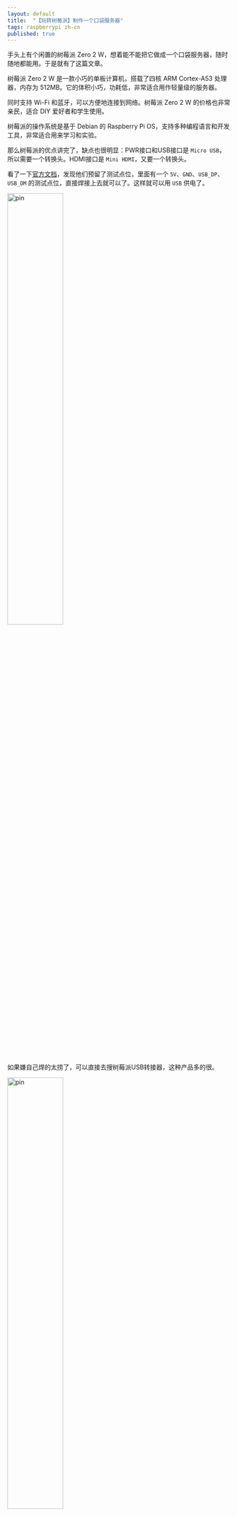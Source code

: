 ```yaml
---
layout: default
title:  "【玩转树莓派】制作一个口袋服务器"
tags: raspberrypi zh-cn
published: true
---
```


手头上有个闲置的树莓派 Zero 2 W，想着能不能把它做成一个口袋服务器，随时随地都能用。于是就有了这篇文章。

树莓派 Zero 2 W 是一款小巧的单板计算机，搭载了四核 ARM Cortex-A53 处理器，内存为 512MB。它的体积小巧，功耗低，非常适合用作轻量级的服务器。

同时支持 Wi-Fi 和蓝牙，可以方便地连接到网络。树莓派 Zero 2 W 的价格也非常亲民，适合 DIY 爱好者和学生使用。

树莓派的操作系统是基于 Debian 的 Raspberry Pi OS，支持多种编程语言和开发工具，非常适合用来学习和实验。

那么树莓派的优点讲完了，缺点也很明显：PWR接口和USB接口是 `Micro USB`，所以需要一个转换头。HDMI接口是 `Mini HDMI`，又要一个转换头。

看了一下[官方文档](https://www.raspberrypi.com/documentation/computers/raspberry-pi.html#test-pad-locations)，发现他们预留了测试点位，里面有一个 `5V`、`GND`、`USB_DP`、`USB_DM` 的测试点位，直接焊接上去就可以了。这样就可以用 `USB` 供电了。

<img src="http://icing.fun/img/post/2025/05/17/zero2-pad-diagram.png" alt="pin" width="50%">

如果嫌自己焊的太捞了，可以直接去搜树莓派USB转接器，这种产品多的很。

<img src="http://icing.fun/img/post/2025/05/17/pi-zero-usb-adapter-3.jpg" alt="pin" width="50%">

买到手装好之后就该开始配置了。

## 烧录镜像

最新的树莓派64位 Lite 镜像（笔者截稿时是2025年5月13日发行的），使用会有些问题，所以我翻了一下仓库，建议下载这个镜像[raspios_lite_arm64-2022-01-28](https://downloads.raspberrypi.com/raspios_lite_arm64/images/raspios_lite_arm64-2022-01-28/2022-01-28-raspios-bullseye-arm64-lite.zip)。

解压后直接烧录到TF卡上，然后需要修改 `/boot/config.txt` 文件，添加以下内容：

```bash
enable_uart=1
```

因为我们手边没有HDMI线，没办法接屏幕，所以需要通过配置串口来访问树莓派，这种叫法叫做 `headless` 模式。（很奇怪，中文翻译成 **无头** 模式，实际上就是不需要任何外设来启动树莓派<s>开什么玩笑不是还是需要串口工具么</s>）

接下来我们需要从<s>烤箱</s>里面拿出来一个串口工具，连接到树莓派的 `UART` 接口上。树莓派 Zero 2 W 的 `UART` 接口在下面的图中可以看到（Pin1的焊盘是方形的）：

<img src="http://icing.fun/img/post/2025/05/17/GPIO-Pinout-Diagram-2.png" alt="pin" width="50%">

## UART 连接

连接好之后，打开 PuTTY，设置波特率为 `115200`，数据位 `8`，停止位 `1`，无奇偶校验。然后插入TF卡，接上电源，就可以看到树莓派的启动信息了。

以下信息可以参阅[Turning your Raspberry Pi Zero into a USB Gadget - Adafruit](https://learn.adafruit.com/turning-your-raspberry-pi-zero-into-a-usb-gadget/ethernet-gadget)

用户名 `pi`，密码 `raspberry`。登录后可以看到树莓派的命令行界面。

接着编辑config.txt & cmdline.txt

```bash
sudo nano /boot/config.txt
```

在文件末尾添加以下内容：

```bash
dtoverlay=dwc2
```

然后编辑 `cmdline.txt` 文件：

```bash
sudo nano /boot/cmdline.txt
```

在 `rootwait` 后添加一个空格，然后键入 `modules-load=dwc2,g_ether`。

保存并退出。

然后就是熟门熟路地进入 `raspi-config`，设置一下 `SSH` 和 `Wi-Fi` 的配置。

> 树莓派 Zero 2 W 的 Wi-Fi 是 `2.4GHz` 的，不能连接 `5GHz` 的 Wi-Fi。

## 配置USB网络

如果使用的是 Mac 或 Linux，则很可能已经安装了 Bonjour。在 Windows 上，需要安装 `iTunes` 以添加 Bonjour 支持，以便它知道如何处理 `.local` 名称。

关闭树莓派，把USB口插到电脑上，等待树莓派启动，电脑会有设备插入的提示音。

但是可怜的 Windows 会自动识别成串口设备，这时候我们 去下载[USB Ethernet/RNDIS Gadget](https://www.catalog.update.microsoft.com/Search.aspx?q=usb%5Cvid_0525%26pid_a4a2)的驱动，手动安装上，就能正常识别了。

接下来需要配置固定IP，方便我们使用。

在树莓派上执行以下命令：

```bash
sudo nano /etc/network/interfaces
```

在文件中添加以下内容：

```bash
allow-hotplug usb0
iface usb0 inet static
        address 192.168.100.2
        netmask 255.255.255.0
        network 192.168.100.0
        broadcast 192.168.100.255
        gateway 192.168.100.1
```

保存并退出。这将为 Raspberry Pi 提供 IP 地址 `192.168.100.2`。

然后重启网络接口

```bash
sudo ifdown usb0
sudo ifup usb0
ifconfig usb0
```

接着回到自己的电脑，因为我是牛马的ThinkPad用户，我安装了Windows，所以我需要打开网络和共享中心，然后单击更改适配器设置。找到 RNDIS 适配器并将其重命名为 `pizero`。

接着右键单击它，选择属性，然后选择 Internet 协议版本 4 (TCP/IPv4)，然后单击属性。选择使用下面的 IP 地址，并输入 `192.168.100.1` 作为计算机的 IP 地址和网关，子网掩码为 `255.255.255.0` 与树莓派的相同。（网关后来被擦除了，Adafruit的作者认为Windows是自动使用IP地址，但是我认为是电脑与树莓派之间是二层设备，二层之间不需要网关）

## 共享电脑网络

打开网络和共享中心，然后单击我已经连接的网络（比如我现在连接的是Wi-Fi）去更改适配器设置。右键单击 Wi-Fi 适配器，选择属性，然后选择共享选项卡。选中允许其他网络用户通过此计算机的 Internet 连接来连接的复选框，并从下拉列表中选择 `pizero` 适配器。然后单击确定。

使用 `sudo reboot` 重新启动树莓派，然后使用 `ssh pi@raspberrypi.local` 通过 SSH 将其重新连接到它。可以尝试 ping 百度。

## IP寻址

在我们烧录的这个版本的 Raspbian 上，所有网卡的 IP 寻址都是通过名为 dhcpcd 的程序在树莓派上完成的。但是我们现在不需要 dhcpcd，所以我们需要禁用它。

```bash
sudo systemctl disable dhcpcd
```

> 注意：禁用前请使用串口工具登录树莓派。

然后设置接口：

```bash
sudo nano /etc/network/interfaces
```

然后添加以下内容：

```bash
auto lo
iface lo inet loopback

auto usb0
allow-hotplug usb0
iface usb0 inet static
        address 192.168.100.2
        netmask 255.255.255.0
        #network 192.168.100.0
        #broadcast 192.168.100.255
        #gateway 192.168.100.1

allow-hotplug wlan0
iface wlan0 inet dhcp
wpa-conf /etc/wpa_supplicant/wpa_supplicant.conf
```

接下来修改 `/etc/wpa_supplicant/wpa_supplicant.conf` 文件，添加以下内容：

```bash
network={
    scan_ssid=1
    ssid="我家的Wi-Fi"
    psk="我家的Wi-Fi密码"
    key_mgmt=WPA-PSK
}
```

`scan_ssid=1` 是因为我家的 Wi-Fi 是隐藏的，所以需要添加这个选项。

接着，我们需要安装 dnsmasq，它允许我们使用 DHCP 为连接到 Pi 上的 USB 端口的 PC 或 Mac 分配 IP 地址。如果树莓派默认的源下载速度太慢，可以参考[USTC](https://mirrors.ustc.edu.cn/help/debian.html)。

```bash
sudo sed -i 's/deb.debian.org/mirrors.ustc.edu.cn/g' /etc/apt/sources.list
sudo sed -i -e 's|security.debian.org/\? |security.debian.org/debian-security |g' \
            -e 's|security.debian.org|mirrors.ustc.edu.cn|g' \
            -e 's|deb.debian.org/debian-security|mirrors.ustc.edu.cn/debian-security|g' \
            /etc/apt/sources.list
sudo sed -i 's|raspbian.raspberrypi.org|mirrors.ustc.edu.cn/raspbian|g' /etc/apt/sources.list
sudo apt update
```

安装 dnsmasq：

```bash
sudo apt-get install -y dnsmasq
```

然后编辑 `/etc/dnsmasq.conf` 文件，添加以下内容：

```bash
dhcp-range=192.168.100.1,192.168.100.254,24h
dhcp-option=3
dhcp-option=6
```

DHCP 范围需要与我们分配给 usb0 接口的接口 IP 地址匹配，此选项将分配 192.168.100.2 和 .254 之间的地址，租期为 24 小时。这应该绰绰有余。如果由于某种原因需要更改 IP 范围，请确保将 usb0 的配置与这些项目匹配。我们还使用了 DHCP 选项 3 和 6 - 它们在配置文件中进行了注释，但它们阻止 dnsmaq 通告默认路由或 DNS - 在本教程中，我们不需要树莓派作为 DNS 服务器或路由器。

最后重启树莓派。就可以使用 SSH 连接我们的树莓派了：

```bash
ssh -l pi 192.168.100.2
```

## 添加 swap 分区

树莓派的内存只有 512MB，运行一些程序会很吃力，所以我们需要添加一个 swap 分区。

```bash
sudo nano /etc/fstab
```

看到文件末尾有以下内容：

```bash
# a swapfile is not a swap partition, no line here
#   use  dphys-swapfile swap[on|off]  for that
```

我就知道了，树莓派的 swap 分区是使用 `dphys-swapfile` 来管理的。我们可以直接使用它来创建一个 swap 分区。

```bash
sudo nano /etc/dphys-swapfile
```

修改以下内容：

```bash
CONF_SWAPSIZE=512
```

重启 `dphys-swapfile` 服务：

```bash
sudo systemctl restart dphys-swapfile
```

查看 swap 分区：

```bash
free -h
```

可以看到 swap 分区已经添加成功了。


## 降低功耗

有些电脑 USB 可能带不动，所以我们需要降低以下功耗。

```bash
sudo nano /boot/config.txt
```

在文件末尾添加以下内容：

```bash
dtparam=act_led_trigger=actpwr
gpu_mem=16
arm_freq=700
```

其中 `dtparam=act_led_trigger=actpwr` 是让树莓派的电源指示灯变成硬盘活动指示灯。

然后修改 `/boot/cmdline.txt` 文件，在 `console=tty1` 后面加上 `maxcpus=2`。

重启，这将限制树莓派的 CPU 核心数为 2 个。

## 定时清除 buff/cache

参见[【服务器维护】时隔425天的一次维护记录 - 冰冰番茄的归档](https://icing.fun/2025/05/12/server_maintain/#title3)。

